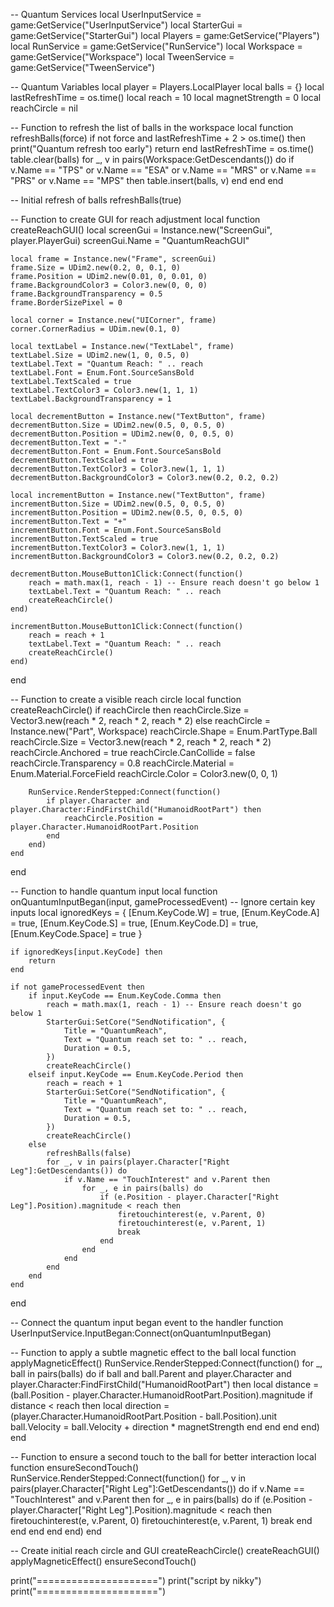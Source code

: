 -- Quantum Services
local UserInputService = game:GetService("UserInputService")
local StarterGui = game:GetService("StarterGui")
local Players = game:GetService("Players")
local RunService = game:GetService("RunService")
local Workspace = game:GetService("Workspace")
local TweenService = game:GetService("TweenService")

-- Quantum Variables
local player = Players.LocalPlayer
local balls = {}
local lastRefreshTime = os.time()
local reach = 10
local magnetStrength = 0
local reachCircle = nil

-- Function to refresh the list of balls in the workspace
local function refreshBalls(force)
    if not force and lastRefreshTime + 2 > os.time() then 
        print("Quantum refresh too early")
        return 
    end
    lastRefreshTime = os.time()
    table.clear(balls)
    for _, v in pairs(Workspace:GetDescendants()) do
        if v.Name == "TPS" or v.Name == "ESA" or v.Name == "MRS" or v.Name == "PRS" or v.Name == "MPS" then
            table.insert(balls, v)
        end
    end
end

-- Initial refresh of balls
refreshBalls(true)

-- Function to create GUI for reach adjustment
local function createReachGUI()
    local screenGui = Instance.new("ScreenGui", player.PlayerGui)
    screenGui.Name = "QuantumReachGUI"
    
    local frame = Instance.new("Frame", screenGui)
    frame.Size = UDim2.new(0.2, 0, 0.1, 0)
    frame.Position = UDim2.new(0.01, 0, 0.01, 0)
    frame.BackgroundColor3 = Color3.new(0, 0, 0)
    frame.BackgroundTransparency = 0.5
    frame.BorderSizePixel = 0

    local corner = Instance.new("UICorner", frame)
    corner.CornerRadius = UDim.new(0.1, 0)

    local textLabel = Instance.new("TextLabel", frame)
    textLabel.Size = UDim2.new(1, 0, 0.5, 0)
    textLabel.Text = "Quantum Reach: " .. reach
    textLabel.Font = Enum.Font.SourceSansBold
    textLabel.TextScaled = true
    textLabel.TextColor3 = Color3.new(1, 1, 1)
    textLabel.BackgroundTransparency = 1

    local decrementButton = Instance.new("TextButton", frame)
    decrementButton.Size = UDim2.new(0.5, 0, 0.5, 0)
    decrementButton.Position = UDim2.new(0, 0, 0.5, 0)
    decrementButton.Text = "-"
    decrementButton.Font = Enum.Font.SourceSansBold
    decrementButton.TextScaled = true
    decrementButton.TextColor3 = Color3.new(1, 1, 1)
    decrementButton.BackgroundColor3 = Color3.new(0.2, 0.2, 0.2)
    
    local incrementButton = Instance.new("TextButton", frame)
    incrementButton.Size = UDim2.new(0.5, 0, 0.5, 0)
    incrementButton.Position = UDim2.new(0.5, 0, 0.5, 0)
    incrementButton.Text = "+"
    incrementButton.Font = Enum.Font.SourceSansBold
    incrementButton.TextScaled = true
    incrementButton.TextColor3 = Color3.new(1, 1, 1)
    incrementButton.BackgroundColor3 = Color3.new(0.2, 0.2, 0.2)

    decrementButton.MouseButton1Click:Connect(function()
        reach = math.max(1, reach - 1) -- Ensure reach doesn't go below 1
        textLabel.Text = "Quantum Reach: " .. reach
        createReachCircle()
    end)

    incrementButton.MouseButton1Click:Connect(function()
        reach = reach + 1
        textLabel.Text = "Quantum Reach: " .. reach
        createReachCircle()
    end)
end

-- Function to create a visible reach circle
local function createReachCircle()
    if reachCircle then
        reachCircle.Size = Vector3.new(reach * 2, reach * 2, reach * 2)
    else
        reachCircle = Instance.new("Part", Workspace)
        reachCircle.Shape = Enum.PartType.Ball
        reachCircle.Size = Vector3.new(reach * 2, reach * 2, reach * 2)
        reachCircle.Anchored = true
        reachCircle.CanCollide = false
        reachCircle.Transparency = 0.8
        reachCircle.Material = Enum.Material.ForceField
        reachCircle.Color = Color3.new(0, 0, 1)

        RunService.RenderStepped:Connect(function()
            if player.Character and player.Character:FindFirstChild("HumanoidRootPart") then
                reachCircle.Position = player.Character.HumanoidRootPart.Position
            end
        end)
    end
end

-- Function to handle quantum input
local function onQuantumInputBegan(input, gameProcessedEvent)
    -- Ignore certain key inputs
    local ignoredKeys = {
        [Enum.KeyCode.W] = true,
        [Enum.KeyCode.A] = true,
        [Enum.KeyCode.S] = true,
        [Enum.KeyCode.D] = true,
        [Enum.KeyCode.Space] = true
    }

    if ignoredKeys[input.KeyCode] then
        return
    end

    if not gameProcessedEvent then
        if input.KeyCode == Enum.KeyCode.Comma then
            reach = math.max(1, reach - 1) -- Ensure reach doesn't go below 1
            StarterGui:SetCore("SendNotification", {
                Title = "QuantumReach",
                Text = "Quantum reach set to: " .. reach,
                Duration = 0.5,
            })
            createReachCircle()
        elseif input.KeyCode == Enum.KeyCode.Period then
            reach = reach + 1
            StarterGui:SetCore("SendNotification", {
                Title = "QuantumReach",
                Text = "Quantum reach set to: " .. reach,
                Duration = 0.5,
            })
            createReachCircle()
        else
            refreshBalls(false)
            for _, v in pairs(player.Character["Right Leg"]:GetDescendants()) do
                if v.Name == "TouchInterest" and v.Parent then
                    for _, e in pairs(balls) do
                        if (e.Position - player.Character["Right Leg"].Position).magnitude < reach then
                            firetouchinterest(e, v.Parent, 0)
                            firetouchinterest(e, v.Parent, 1)
                            break
                        end
                    end
                end
            end
        end
    end
end

-- Connect the quantum input began event to the handler function
UserInputService.InputBegan:Connect(onQuantumInputBegan)

-- Function to apply a subtle magnetic effect to the ball
local function applyMagneticEffect()
    RunService.RenderStepped:Connect(function()
        for _, ball in pairs(balls) do
            if ball and ball.Parent and player.Character and player.Character:FindFirstChild("HumanoidRootPart") then
                local distance = (ball.Position - player.Character.HumanoidRootPart.Position).magnitude
                if distance < reach then
                    local direction = (player.Character.HumanoidRootPart.Position - ball.Position).unit
                    ball.Velocity = ball.Velocity + direction * magnetStrength
                end
            end
        end
    end)
end

-- Function to ensure a second touch to the ball for better interaction
local function ensureSecondTouch()
    RunService.RenderStepped:Connect(function()
        for _, v in pairs(player.Character["Right Leg"]:GetDescendants()) do
            if v.Name == "TouchInterest" and v.Parent then
                for _, e in pairs(balls) do
                    if (e.Position - player.Character["Right Leg"].Position).magnitude < reach then
                        firetouchinterest(e, v.Parent, 0)
                        firetouchinterest(e, v.Parent, 1)
                        break
                    end
                end
            end
        end
    end)
end

-- Create initial reach circle and GUI
createReachCircle()
createReachGUI()
applyMagneticEffect()
ensureSecondTouch()

print("=====================")
print("script by nikky")
print("=====================")
